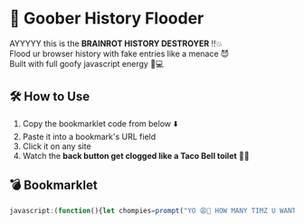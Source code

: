 # 🤪 Goober History Flooder

AYYYYY this is the **BRAINROT HISTORY DESTROYER** ‼️💥  
Flood ur browser history with fake entries like a menace 😈  
Built with full goofy javascript energy 🧠💻

## 🛠️ How to Use
1. Copy the bookmarklet code from below ⬇️  
2. Paste it into a bookmark's URL field  
3. Click it on any site  
4. Watch the **back button get clogged like a Taco Bell toilet** 🌮🚽

## 💣 Bookmarklet
```javascript
javascript:(function(){let chompies=prompt("YO 😩💬 HOW MANY TIMZ U WANT THIS CRUSTY PAGE 🥴 IN UR BROWSER HISTOREEEE 🤯📜???\n(Made by: da GOOBER overlord 😎👽)");let brrr=false;let daPage=window.location.href;for(let i=1;i<=chompies;i++){history.pushState(0,0,i==chompies?daPage:`/sillyGoob/${i}`);if(i==chompies){brrr=true;}}if(brrr){alert("AYYY 🗣️ FLOOD COMPLETE 💦💦💦\nNOW DIS TRASH PAGE 🗑️ BE LINGERIN IN UR HISTORY "+chompies+" time"+(chompies==1?" 😭.":"zzz 💤.\nMADE BY: ur local javascript goblin 🤡"));}})();
